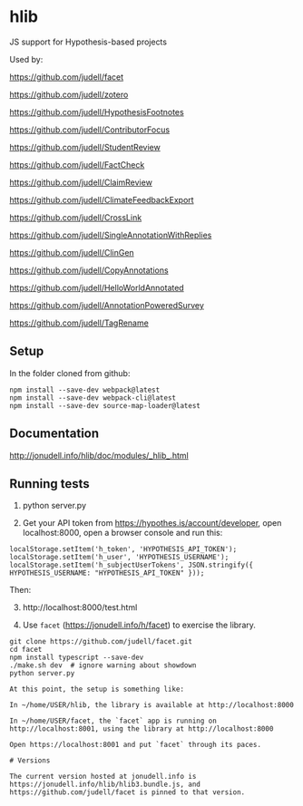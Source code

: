 # hlib

JS support for Hypothesis-based projects

Used by:

https://github.com/judell/facet

https://github.com/judell/zotero

https://github.com/judell/HypothesisFootnotes

https://github.com/judell/ContributorFocus

https://github.com/judell/StudentReview

https://github.com/judell/FactCheck

https://github.com/judell/ClaimReview

https://github.com/judell/ClimateFeedbackExport

https://github.com/judell/CrossLink

https://github.com/judell/SingleAnnotationWithReplies

https://github.com/judell/ClinGen
 
https://github.com/judell/CopyAnnotations

https://github.com/judell/HelloWorldAnnotated

https://github.com/judell/AnnotationPoweredSurvey

https://github.com/judell/TagRename

## Setup

In the folder cloned from github:

```
npm install --save-dev webpack@latest
npm install --save-dev webpack-cli@latest
npm install --save-dev source-map-loader@latest
```

## Documentation

http://jonudell.info/hlib/doc/modules/_hlib_.html

## Running tests

1. python server.py

2. Get your API token from https://hypothes.is/account/developer, open localhost:8000, open a browser console and run this:

```
localStorage.setItem('h_token', 'HYPOTHESIS_API_TOKEN');
localStorage.setItem('h_user', 'HYPOTHESIS_USERNAME');
localStorage.setItem('h_subjectUserTokens', JSON.stringify({ HYPOTHESIS_USERNAME: "HYPOTHESIS_API_TOKEN" }));
```

Then:

3. http://localhost:8000/test.html


4. Use `facet` (https://jonudell.info/h/facet) to exercise the library. 

```
git clone https://github.com/judell/facet.git
cd facet
npm install typescript --save-dev
./make.sh dev  # ignore warning about showdown
python server.py

At this point, the setup is something like:

In ~/home/USER/hlib, the library is available at http://localhost:8000

In ~/home/USER/facet, the `facet` app is running on http://localhost:8001, using the library at http://localhost:8000

Open https://localhost:8001 and put `facet` through its paces. 

# Versions

The current version hosted at jonudell.info is https://jonudell.info/hlib/hlib3.bundle.js, and https://github.com/judell/facet is pinned to that version.